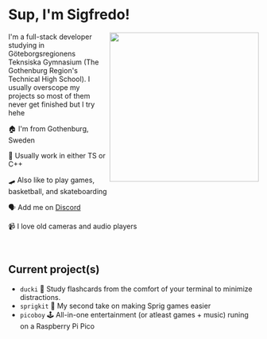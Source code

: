 # Sup, I'm Sigfredo!
 
<img align="right" src="https://d.lu.je/avatar/393368613652004877?size=300" width=300>

I'm a full-stack developer studying in Göteborgsregionens Teknsiska Gymnasium (The Gothenburg Region's Technical High School). I usually overscope my projects so most of them never get finished but I try hehe

 🏠 I'm from Gothenburg, Sweden

 💾 Usually work in either TS or C++

 🛹 Also like to play games, basketball, and skateboarding

 🗣 Add me on [Discord](https://discord.com/users/393368613652004877)

 📹 I love old cameras and audio players
 
<br>

## Current project(s)
- `ducki` 🦆 Study flashcards from the comfort of your terminal to minimize distractions.
- `sprigkit` 🍃 My second take on making Sprig games easier
- `picoboy` 🕹️ All-in-one entertainment (or atleast games + music) runing on a Raspberry Pi Pico

<!---
oh, you found my notes... you are nosy aren't ya?

well, there isn't much to see here... not much of a commenter ya know..

--->
